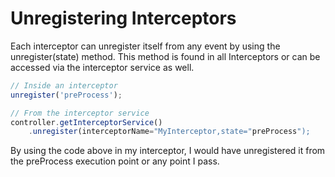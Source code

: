# Unregistering Interceptors

Each interceptor can unregister itself from any event by using the unregister(state) method. This method is found in all Interceptors or can be accessed via the interceptor service as well.

```js
// Inside an interceptor
unregister('preProcess');

// From the interceptor service
controller.getInterceptorService()
	.unregister(interceptorName="MyInterceptor,state="preProcess");
```

By using the code above in my interceptor, I would have unregistered it from the preProcess execution point or any point I pass.